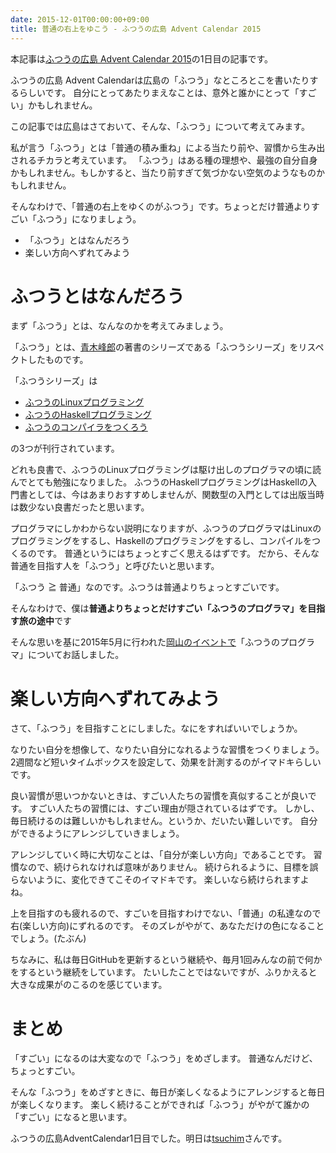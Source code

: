 ```yaml
---
date: 2015-12-01T00:00:00+09:00
title: 普通の右上をゆこう - ふつうの広島 Advent Calendar 2015
---
```


本記事は[ふつうの広島 Advent Calendar 2015](http://www.adventar.org/calendars/995)の1日目の記事です。

ふつうの広島 Advent Calendarは広島の「ふつう」なところとこを書いたりするらしいです。
自分にとってあたりまえなことは、意外と誰かにとって「すごい」かもしれません。

この記事では広島はさておいて、そんな、「ふつう」について考えてみます。

私が言う「ふつう」とは「普通の積み重ね」による当たり前や、習慣から生み出されるチカラと考えています。
「ふつう」はある種の理想や、最強の自分自身かもしれません。もしかすると、当たり前すぎて気づかない空気のようなものかもしれません。

そんなわけで、「普通の右上をゆくのがふつう」です。ちょっとだけ普通よりすごい「ふつう」になりましょう。

* 「ふつう」とはなんだろう
* 楽しい方向へずれてみよう

# ふつうとはなんだろう

まず「ふつう」とは、なんなのかを考えてみましょう。

「ふつう」とは、[青木峰郎](http://www.loveruby.net/ja/)の著書のシリーズである「ふつうシリーズ」をリスペクトしたものです。

「ふつうシリーズ」は

* [ふつうのLinuxプログラミング](https://www.amazon.co.jp/dp/4797328355?tag=eiel-22&camp=1027&creative=7407&linkCode=as4&creativeASIN=4797328355&adid=10VYQSGPFZSTTNHNV8ZM&)
* [ふつうのHaskellプログラミング](https://www.amazon.co.jp/dp/4797373970?tag=eiel-22&camp=1027&creative=7407&linkCode=as4&creativeASIN=4797373970&adid=1ZFBG64ZG0HC7JMPTCQQ&)
* [ふつうのコンパイラをつくろう](https://www.amazon.co.jp/dp/4797337958?tag=eiel-22&camp=1027&creative=7407&linkCode=as4&creativeASIN=4797337958&adid=1Y82ZT8H412G5C3J8ZZE&)

の3つが刊行されています。

どれも良書で、ふつうのLinuxプログラミングは駆け出しのプログラマの頃に読んでとても勉強になりました。
ふつうのHaskellプログラミングはHaskellの入門書としては、今はあまりおすすめしませんが、関数型の入門としては出版当時は数少ない良書だったと思います。

プログラマにしかわからない説明になりますが、ふつうのプログラマはLinuxのプログラミングをするし、Haskellのプログラミングをするし、コンパイルをつくるのです。
普通というにはちょっとすごく思えるはずです。
だから、そんな普通を目指す人を「ふつう」と呼びたいと思います。

「ふつう ≧ 普通」なのです。ふつうは普通よりちょっとすごいです。

そんなわけで、僕は**普通よりちょっとだけすごい「ふつうのプログラマ」を目指す旅の途中**です

そんな思いを基に2015年5月に行われた[岡山のイベントで](/blog/2015/05/16/oso-2015/)「ふつうのプログラマ」についてお話しました。


# 楽しい方向へずれてみよう

さて、「ふつう」を目指すことにしました。なにをすればいいでしょうか。

なりたい自分を想像して、なりたい自分になれるような習慣をつくりましょう。
2週間など短いタイムボックスを設定して、効果を計測するのがイマドキらしいです。

良い習慣が思いつかないときは、すごい人たちの習慣を真似することが良いです。
すごい人たちの習慣には、すごい理由が隠されているはずです。
しかし、毎日続けるのは難しいかもしれません。というか、だいたい難しいです。
自分ができるようにアレンジしていきましょう。

アレンジしていく時に大切なことは、「自分が楽しい方向」であることです。
習慣なので、続けられなければ意味がありません。
続けられるように、目標を誤らないように、変化できてこそのイマドキです。
楽しいなら続けられますよね。

上を目指すのも疲れるので、すごいを目指すわけでない、「普通」の私達なので右(楽しい方向)にずれるのです。
そのズレがやがて、あなただけの色になることでしょう。(たぶん)

ちなみに、私は毎日GitHubを更新するという継続や、毎月1回みんなの前で何かをするという継続をしています。
たいしたことではないですが、ふりかえると大きな成果がのこるのを感じています。

# まとめ

「すごい」になるのは大変なので「ふつう」をめざします。
普通なんだけど、ちょっとすごい。

そんな「ふつう」をめざすときに、毎日が楽しくなるようにアレンジすると毎日が楽しくなります。
楽しく続けることができれば「ふつう」がやがて誰かの「すごい」になると思います。

ふつうの広島AdventCalendar1日目でした。明日は[tsuchim](http://twitter.com/tsuchim/)さんです。
